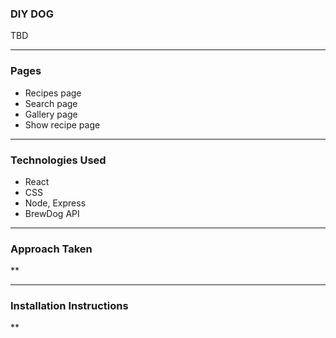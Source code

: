 ### DIY DOG

TBD

---
### Pages

* Recipes page
* Search page
* Gallery page
* Show recipe page 

---
### Technologies Used

* React
* CSS
* Node, Express
* BrewDog API

---
### Approach Taken

**

---
### Installation Instructions

** 




